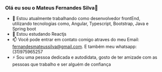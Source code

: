 ### Olá eu sou o Mateus Fernandes Silva👋
- 🔭 Estou atualmente trabalhando como desenvolvedor frontEnd, utilizando tecnologias como, Angular, Typescript, Bootstrap, Java e Spring boot
- 🌱 Estou estudando Reactjs 
- 📫 Você pode entrar em contato comigo atraves do meu Email: fernandesmateussilva@gmail.com. E também meu whatsapp: (31)975965257
- ⚡ Sou uma pessoa dedicada e autodidata, gosto de ter amizade com as pessoas que trabalho e ser alguém de confiança
